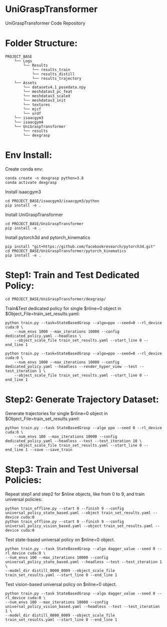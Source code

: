 # UniGraspTransformer
UniGraspTransformer Code Repository

# Folder Structure:
```
PROJECT_BASE
    └── Logs
        └── Results
            └── results_train
            └── results_distill
            └── results_trajectory
    └── Assets
        └── datasetv4.1_posedata.npy
        └── meshdatav3_pc_feat
        └── meshdatav3_scaled
        └── meshdatav3_init
        └── textures
        └── mjcf
        └── urdf
    └── isaacgym3
    └── isaacgym4
    └── UniGraspTransformer
        └── results
        └── dexgrasp
```

# Env Install:
Create conda env:
```
conda create -n dexgrasp python=3.8
conda activate dexgrasp
```

Install isaacgym3
```
cd PROJECT_BASE/isaacgym3/isaacgym3/python
pip install -e .
```

Install UniGraspTransformer
```
cd PROJECT_BASE/UniGraspTransformer
pip install -e .
```

Install pytorch3d and pytorch_kinematics
```
pip install "git+https://github.com/facebookresearch/pytorch3d.git"
cd PROJECT_BASE/UniGraspTransformer/pytorch_kinematics
pip install -e .
```

# Step1: Train and Test Dedicated Policy:
```
cd PROJECT_BASE/UniGraspTransformer/dexgrasp/
```

Train&Test dedicated policy for single $nline=0 object in $Object_File=train_set_results.yaml:
```
python train.py --task=StateBasedGrasp --algo=ppo --seed=0 --rl_device cuda:0 \
    --num_envs 1000 --max_iterations 10000 --config dedicated_policy.yaml --headless \
    --object_scale_file train_set_results.yaml --start_line 0 --end_line 1
```
```
python train.py --task=StateBasedGrasp --algo=ppo --seed=0 --rl_device cuda:0 \
    --num_envs 1000 --max_iterations 10000 --config dedicated_policy.yaml --headless --render_hyper_view --test --test_iteration 1 \
    --object_scale_file train_set_results.yaml --start_line 0 --end_line 1
```

# Step2: Generate Trajectory Dataset:
Generate trajectories for single $nline=0 object in $Object_File=train_set_results.yaml:
```
python train.py --task StateBasedGrasp --algo ppo --seed 0 --rl_device cuda:0 \
    --num_envs 100 --max_iterations 10000 --config dedicated_policy.yaml --headless --test --test_iteration 10 \
    --object_scale_file train_set_results.yaml --start_line 0 --end_line 1 --save --save_train
```

# Step3: Train and Test Universal Policies:
Repeat step1 and step2 for $nline objects, like from 0 to 9, and train universal policies:
```
python train_offline.py --start 0 --finish 9 --config universal_policy_state_based.yaml --object train_set_results.yaml --device cuda:0
python train_offline.py --start 0 --finish 9 --config universal_policy_vision_based.yaml --object train_set_results.yaml --device cuda:0
```
Test state-based universal policy on $nline=0 object.
```
python train.py --task StateBasedGrasp --algo dagger_value --seed 0 --rl_device cuda:0 \
--num_envs 100 --max_iterations 10000 --config universal_policy_state_based.yaml --headless --test --test_iteration 1 \
--model_dir distill_0000_0009 --object_scale_file train_set_results.yaml --start_line 0 --end_line 1
```
Test vision-based universal policy on $nline=0 object.
```
python train.py --task StateBasedGrasp --algo dagger_value --seed 0 --rl_device cuda:0 \
--num_envs 100 --max_iterations 10000 --config universal_policy_vision_based.yaml --headless --test --test_iteration 1 \
--model_dir distill_0000_0009 --object_scale_file train_set_results.yaml --start_line 0 --end_line 1
```
